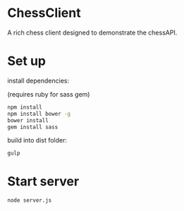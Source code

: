ChessClient
========

A rich chess client designed to demonstrate the chessAPI.

Set up
=========

install dependencies:

(requires ruby for sass gem)

```sh
npm install
npm install bower -g
bower install
gem install sass
```

build into dist folder:
```sh
gulp
```

Start server
==========

```sh
node server.js
```
